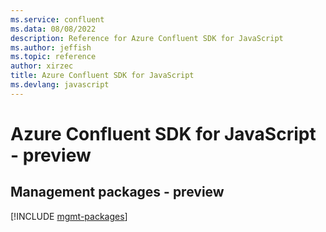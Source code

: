 ```yaml
---
ms.service: confluent
ms.data: 08/08/2022
description: Reference for Azure Confluent SDK for JavaScript
ms.author: jeffish
ms.topic: reference
author: xirzec
title: Azure Confluent SDK for JavaScript
ms.devlang: javascript
---
```

# Azure Confluent SDK for JavaScript - preview

## Management packages - preview
[!INCLUDE [mgmt-packages](confluent-mgmt-index.md)]